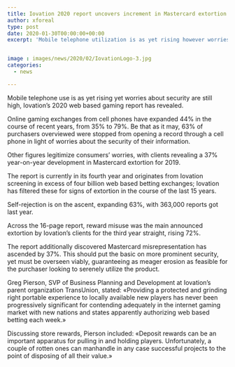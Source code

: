 ```yaml
---
title: Iovation 2020 report uncovers increment in Mastercard extortion and reward abuse
author: xforeal 
type: post
date: 2020-01-30T00:00:00+00:00
excerpt: 'Mobile telephone utilization is as yet rising however worries about security are still high, Iovation&amp;rsquo;s 2020 internet gaming report has revealed '


image : images/news/2020/02/IovationLogo-3.jpg
categories:
  - news

---
```

Mobile telephone use is as yet rising yet worries about security are still high, Iovation&rsquo;s 2020 web based gaming report has revealed.

Online gaming exchanges from cell phones have expanded 44&percnt; in the course of recent years, from 35&percnt; to 79&percnt;. Be that as it may, 63&percnt; of purchasers overviewed were stopped from opening a record through a cell phone in light of worries about the security of their information.

Other figures legitimize consumers&rsquo; worries, with clients revealing a 37&percnt; year-on-year development in Mastercard extortion for 2019.

The report is currently in its fourth year and originates from Iovation screening in excess of four billion web based betting exchanges; Iovation has filtered these for signs of extortion in the course of the last 15 years.

Self-rejection is on the ascent, expanding 63&percnt;, with 363,000 reports got last year.&nbsp;

Across the 16-page report, reward misuse was the main announced extortion by Iovation&rsquo;s clients for the third year straight, rising 72&percnt;.&nbsp;

The report additionally discovered Mastercard misrepresentation has ascended by 37&percnt;. This should put the basic on more prominent security, yet must be overseen viably, guaranteeing as meager erosion as feasible for the purchaser looking to serenely utilize the product.

Greg Pierson, SVP of Business Planning and Development at Iovation&#8217;s parent organization TransUnion, stated: &#171;Providing a protected and grinding right portable experience to locally available new players has never been progressively significant for contending adequately in the internet gaming market with new nations and states apparently authorizing web based betting each week.&#187;

Discussing store rewards, Pierson included: &#171;Deposit rewards can be an important apparatus for pulling in and holding players.&nbsp;Unfortunately, a couple of rotten ones can manhandle in any case successful projects to the point of disposing of all their value.&#187;